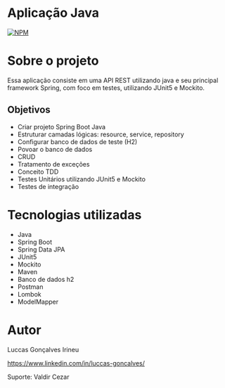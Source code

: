 # Aplicação Java
[![NPM](https://img.shields.io/npm/l/react)](https://github.com/luccasirineu/SpringWebService/blob/main/LICENSE) 

# Sobre o projeto


Essa aplicação consiste em uma API REST utilizando java e seu principal framework Spring, com foco em testes, utilizando JUnit5 e Mockito.


## Objetivos
- Criar projeto Spring Boot Java
- Estruturar camadas lógicas: resource, service, repository
- Configurar banco de dados de teste (H2)
- Povoar o banco de dados
- CRUD 
- Tratamento de exceções
- Conceito TDD
- Testes Unitários utilizando JUnit5 e Mockito
- Testes de integração


# Tecnologias utilizadas
- Java
- Spring Boot
- Spring Data JPA
- JUnit5
- Mockito
- Maven
- Banco de dados h2
- Postman
- Lombok
- ModelMapper





# Autor

Luccas Gonçalves Irineu

https://www.linkedin.com/in/luccas-goncalves/

Suporte: Valdir Cezar

